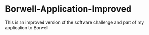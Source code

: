 # Borwell-Application-Improved
This is an improved version of the software challenge and part of my application to Borwell
